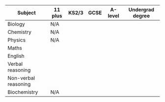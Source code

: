 		
<table style="width: 100%" table-layout="fixed">
	<thead>
		<tr>
			<th class="subject">Subject</th>
			<th>11 plus</th>
			<th>KS2/3</th>
			<th>GCSE</th>
			<th>A-level</th>
			<th>Undergrad degree</th>
		</tr>
	</thead>
	<tbody>
		<tr>
			<td class="subject">Biology</td>
			<td>N/A</td>
			<td class="tick"></td>
			<td class="tick"></td>
			<td class="tick"></td>
			<td class="tick"></td>
		</tr>
		<tr>
			<td class="subject">Chemistry</td>
			<td>N/A</td>
			<td class="tick"></td>
			<td class="tick"></td>
			<td class="tick"></td>
			<td></td>
		</tr>
		<tr>
			<td class="subject">Physics</td>
			<td>N/A</td>
			<td class="tick"></td>
			<td></td>
			<td></td>
			<td></td>
		</tr>
		<tr>
			<td class="subject">Maths</td>
			<td class="tick"></td>
			<td class="tick"></td>
			<td></td>
			<td></td>
			<td></td>
		</tr>
		<tr>
			<td class="subject">English</td>
			<td class="tick"></td>
			<td class="tick"></td>
			<td></td>
			<td></td>
			<td></td>
		</tr>
		<tr>
			<td class="subject">Verbal reasoning</td>
			<td class="tick"></td>
			<td></td>
			<td></td>
			<td></td>
			<td></td>
		</tr>
		<tr>
			<td class="subject">Non-verbal reasoning</td>
			<td class="tick"></td>
			<td></td>
			<td></td>
			<td></td>
			<td></td>
		</tr>
		<tr>
			<td class="subject">Biochemistry</td>
			<td>N/A</td>
			<td></td>
			<td></td>
			<td></td>
			<td class="tick"></td>
		</tr>
	</tbody>
</table>
